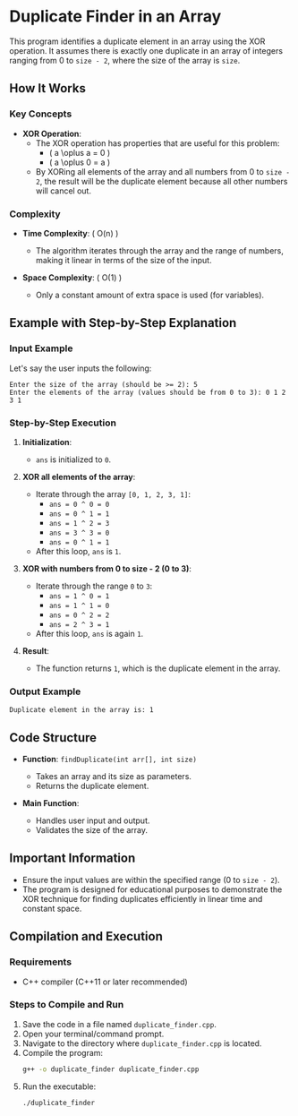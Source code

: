 # Duplicate Finder in an Array

This program identifies a duplicate element in an array using the XOR operation. It assumes there is exactly one duplicate in an array of integers ranging from 0 to `size - 2`, where the size of the array is `size`.

## How It Works

### Key Concepts

- **XOR Operation**: 
  - The XOR operation has properties that are useful for this problem:
    - \( a \oplus a = 0 \)
    - \( a \oplus 0 = a \)
  - By XORing all elements of the array and all numbers from 0 to `size - 2`, the result will be the duplicate element because all other numbers will cancel out.

### Complexity

- **Time Complexity**: \( O(n) \) 
  - The algorithm iterates through the array and the range of numbers, making it linear in terms of the size of the input.

- **Space Complexity**: \( O(1) \)
  - Only a constant amount of extra space is used (for variables).

## Example with Step-by-Step Explanation

### Input Example

Let's say the user inputs the following:

```
Enter the size of the array (should be >= 2): 5
Enter the elements of the array (values should be from 0 to 3): 0 1 2 3 1
```

### Step-by-Step Execution

1. **Initialization**:
   - `ans` is initialized to `0`.

2. **XOR all elements of the array**:
   - Iterate through the array `[0, 1, 2, 3, 1]`:
     - `ans = 0 ^ 0 = 0`
     - `ans = 0 ^ 1 = 1`
     - `ans = 1 ^ 2 = 3`
     - `ans = 3 ^ 3 = 0`
     - `ans = 0 ^ 1 = 1`
   - After this loop, `ans` is `1`.

3. **XOR with numbers from 0 to size - 2 (0 to 3)**:
   - Iterate through the range `0` to `3`:
     - `ans = 1 ^ 0 = 1`
     - `ans = 1 ^ 1 = 0`
     - `ans = 0 ^ 2 = 2`
     - `ans = 2 ^ 3 = 1`
   - After this loop, `ans` is again `1`.

4. **Result**:
   - The function returns `1`, which is the duplicate element in the array.

### Output Example

```
Duplicate element in the array is: 1
```

## Code Structure

- **Function**: `findDuplicate(int arr[], int size)`
  - Takes an array and its size as parameters.
  - Returns the duplicate element.

- **Main Function**:
  - Handles user input and output.
  - Validates the size of the array.

## Important Information

- Ensure the input values are within the specified range (0 to `size - 2`).
- The program is designed for educational purposes to demonstrate the XOR technique for finding duplicates efficiently in linear time and constant space.

## Compilation and Execution

### Requirements

- C++ compiler (C++11 or later recommended)

### Steps to Compile and Run

1. Save the code in a file named `duplicate_finder.cpp`.
2. Open your terminal/command prompt.
3. Navigate to the directory where `duplicate_finder.cpp` is located.
4. Compile the program:
   ```bash
   g++ -o duplicate_finder duplicate_finder.cpp
   ```
5. Run the executable:
   ```bash
   ./duplicate_finder
   ```
